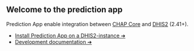 ## Welcome to the prediction app

Prediction App enable integration between [CHAP Core](https://github.com/dhis2-chap/chap-core) and [DHIS2](https://dhis2.org/) (2.41+).



- [Install Prediction App on a DHIS2-instance ➔](doc\chap_locally.md)
- [Development documentation ➔](doc\development\README.md) 

